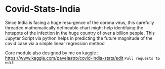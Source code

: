 # Covid-Stats-India
Since India is facing a huge resurgence of the corona virus, this carefully threaded mathematically defineable chart might help identifying the hotspots of the infection in the huge country of over a billion people. 
This Jupyter Script via python helps in predicting the future magnitude of the covid case via a simple linear regression method

Core module also designed by me on kaggle :  https://www.kaggle.com/pavelastro/covid-india-stats/edit
```Pull requests to edit```
